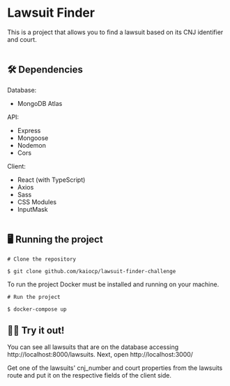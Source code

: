 
# Lawsuit Finder
This is a project that allows you to find a lawsuit based on its CNJ identifier and court.
<br><br>
## 🛠 Dependencies

Database:
- MongoDB Atlas
  
API:
- Express
- Mongoose
- Nodemon
- Cors
  
Client:
- React (with TypeScript)
- Axios
- Sass
- CSS Modules
- InputMask
<br><br>
## 🖥 Running the project 

```
# Clone the repository

$ git clone github.com/kaiocp/lawsuit-finder-challenge
```

To run the project Docker must be installed and running on your machine.

```
# Run the project

$ docker-compose up
```
## 👩‍💻 Try it out!
You can see all lawsuits that are on the database accessing http://localhost:8000/lawsuits. Next, open http://localhost:3000/

Get one of the lawsuits' cnj_number and court properties from the lawsuits route and put it on the respective fields of the client side.


